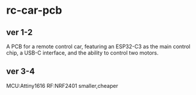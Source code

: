 # rc-car-pcb
## ver 1-2
A PCB for a remote control car, featuring an ESP32-C3 as the main control chip, a USB-C interface, and the ability to control two motors.
## ver 3-4
MCU:Attiny1616
RF:NRF2401
smaller,cheaper
